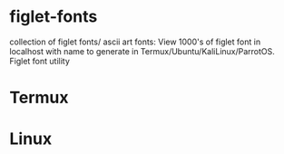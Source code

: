 # figlet-fonts
collection of figlet fonts/ ascii art fonts: View 1000's of figlet font in localhost with name to generate in Termux/Ubuntu/KaliLinux/ParrotOS. Figlet font utility
# Termux



# Linux
